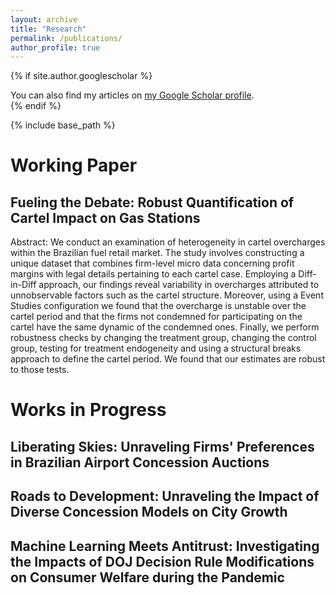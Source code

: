 ```yaml
---
layout: archive
title: "Research"
permalink: /publications/
author_profile: true
---
```


{% if site.author.googlescholar %}
  <div class="wordwrap">You can also find my articles on <a href="{{site.author.googlescholar}}">my Google Scholar profile</a>.</div>
{% endif %}

{% include base_path %}


# Working Paper

## Fueling the Debate: Robust Quantification of Cartel Impact on Gas Stations

Abstract: We conduct an examination of heterogeneity in cartel overcharges within the Brazilian fuel retail market. The study involves constructing a unique dataset that combines firm-level micro data concerning profit margins with legal details pertaining to each cartel case. Employing a Diff-in-Diff approach, our findings reveal variability in overcharges attributed to unnobservable factors such as the cartel structure. Moreover, using a Event Studies configuration we found that the overcharge is unstable over the cartel period and that the firms not condemned for participating on the cartel have the same dynamic of the condemned ones. Finally, we perform robustness checks by changing the treatment group, changing the control group, testing for treatment endogeneity and using a structural breaks approach to define the cartel period. We found that our estimates are robust to those tests.

# Works in Progress

## Liberating Skies: Unraveling Firms' Preferences in Brazilian Airport Concession Auctions

## Roads to Development: Unraveling the Impact of Diverse Concession Models on City Growth

## Machine Learning Meets Antitrust: Investigating the Impacts of DOJ Decision Rule Modifications on Consumer Welfare during the Pandemic
